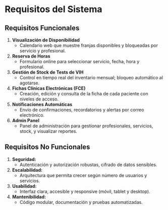# Requisitos del Sistema

## Requisitos Funcionales

1. **Visualización de Disponibilidad**
   - Calendario web que muestre franjas disponibles y bloqueadas por servicio y profesional.
2. **Reserva de Horas**
   - Formulario online para seleccionar servicio, fecha, hora y profesional.
3. **Gestión de Stock de Tests de VIH**
   - Control en tiempo real del inventario mensual; bloqueo automático al agotarse.
4. **Fichas Clínicas Electrónicas (FCE)**
   - Creación, edición y consulta de la ficha de cada paciente con niveles de acceso.
5. **Notificaciones Automáticas**
   - Envío de confirmaciones, recordatorios y alertas por correo electrónico.
6. **Admin Panel**
   - Panel de administración para gestionar profesionales, servicios, stock, y visualizar reportes.

## Requisitos No Funcionales

1. **Seguridad:**
   - Autenticación y autorización robustas, cifrado de datos sensibles.
2. **Escalabilidad:**
   - Arquitectura que permita crecer según número de usuarios y servicios.
3. **Usabilidad:**
   - Interfaz clara, accesible y responsive (móvil, tablet y desktop).
4. **Mantenibilidad:**
   - Código modular, documentación y pruebas automatizadas.
